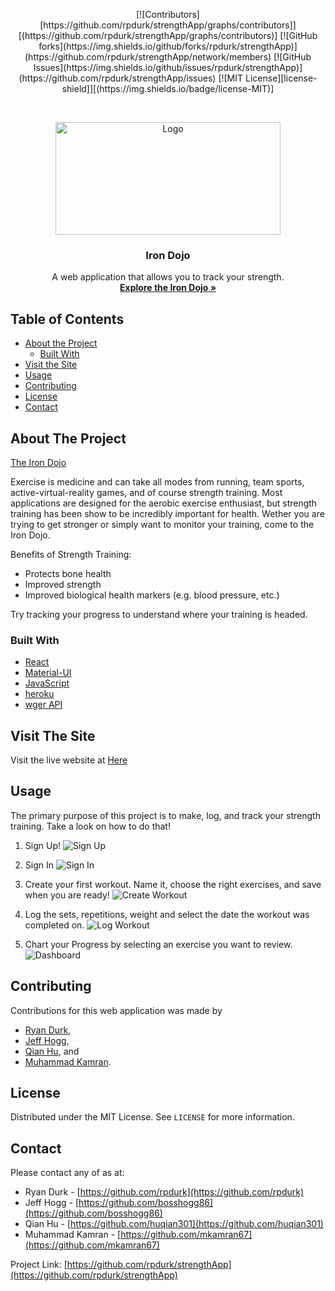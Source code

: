 <!-- Iron Dojo - Track Your Strength -->

<p align="center">
    [![Contributors][https://github.com/rpdurk/strengthApp/graphs/contributors]][(https://github.com/rpdurk/strengthApp/graphs/contributors)]
    [![GitHub forks](https://img.shields.io/github/forks/rpdurk/strengthApp)](https://github.com/rpdurk/strengthApp/network/members)
    [![GitHub Issues](https://img.shields.io/github/issues/rpdurk/strengthApp)](https://github.com/rpdurk/strengthApp/issues)
    [![MIT License][license-shield]][(https://img.shields.io/badge/license-MIT)]
</p>

<br />
<p align="center">
  <a href="https://the-iron-dojo.herokuapp.com/">
    <img src="./projectImages/ironDojologo.png" alt="Logo" width="360" height="180">
  </a>

  <h3 align="center">Iron Dojo</h3>

  <p align="center">
    A web application that allows you to track your strength.
    <br />
    <a href="https://the-iron-dojo.herokuapp.com/"><strong>Explore the Iron Dojo »</strong></a>
    <br />
  </p>
</p>


<!-- TABLE OF CONTENTS -->
## Table of Contents

* [About the Project](#about-the-project)
  * [Built With](#built-with)
* [Visit the Site](#visitTheSite)
* [Usage](#usage)
* [Contributing](#contributing)
* [License](#license)
* [Contact](#contact)


<!-- ABOUT THE PROJECT -->
## About The Project

[The Iron Dojo](https://the-iron-dojo.herokuapp.com/)

Exercise is medicine and can take all modes from running, team sports, active-virtual-reality games, and of course strength training.  Most applications are designed for the aerobic exercise enthusiast, but strength training has been show to be incredibly important for health.  Wether you are trying to get stronger or simply want to monitor your training, come to the Iron Dojo.

Benefits of Strength Training:
* Protects bone health
* Improved strength
* Improved biological health markers (e.g. blood pressure, etc.)


Try tracking your progress to understand where your training is headed.

### Built With
* [React](https://reactjs.org/)
* [Material-UI](https://material-ui.com/)
* [JavaScript](https://www.javascript.com/)
* [heroku](https://www.heroku.com/home)
* [wger API](https://wger.de/en/software/api)


## Visit The Site

Visit the live website at [Here](https://the-iron-dojo.herokuapp.com/)


## Usage

The primary purpose of this project is to make, log, and track your strength training. Take a look on how to do that!

1. Sign Up!
    ![Sign Up](./projectImages/signIn.png)

2. Sign In
    ![Sign In](./projectImages/signUp.png)

3. Create your first workout.  Name it, choose the right exercises, and save when you are ready!
    ![Create Workout](./projectImages/create.gif)

4. Log the sets, repetitions, weight and select the date the workout was completed on.
    ![Log Workout](./projectImages/Log.gif)

5. Chart your Progress by selecting an exercise you want to review.
    ![Dashboard](./projectImages/dashboard.gif)

## Contributing

Contributions for this web application was made by 
* [Ryan Durk](https://github.com/rpdurk), 
* [Jeff Hogg](https://github.com/bosshogg86), 
* [Qian Hu](https://github.com/huqian301), and 
* [Muhammad Kamran](https://github.com/mkamran67).


<!-- LICENSE -->
## License

Distributed under the MIT License. See `LICENSE` for more information.

<!-- CONTACT -->
## Contact

Please contact any of as at:

* Ryan Durk - [https://github.com/rpdurk](https://github.com/rpdurk)
* Jeff Hogg - [https://github.com/bosshogg86](https://github.com/bosshogg86)
* Qian Hu - [https://github.com/huqian301](https://github.com/huqian301)
* Muhammad Kamran - [https://github.com/mkamran67](https://github.com/mkamran67)

Project Link: [https://github.com/rpdurk/strengthApp](https://github.com/rpdurk/strengthApp)

